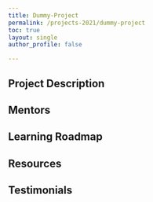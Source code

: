 ```yaml
---
title: Dummy-Project
permalink: /projects-2021/dummy-project
toc: true
layout: single
author_profile: false

---
```


## Project Description

## Mentors

## Learning Roadmap

## Resources

## Testimonials

